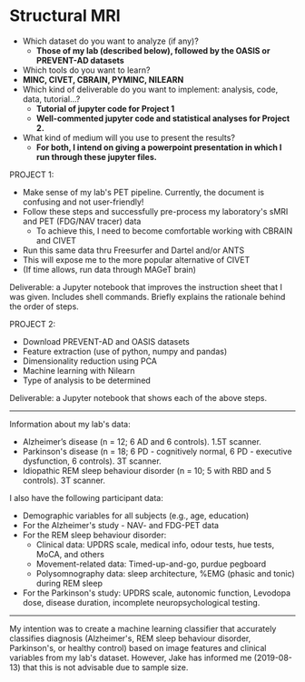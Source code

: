 # Structural MRI


- Which dataset do you want to analyze (if any)? 
  - **Those of my lab (described below), followed by the OASIS or PREVENT-AD datasets**
-	Which tools do you want to learn? 
  - **MINC, CIVET, CBRAIN, PYMINC, NILEARN**
- Which kind of deliverable do you want to implement: analysis, code, data, tutorial...? 
  - **Tutorial of jupyter code for Project 1**
  - **Well-commented jupyter code and statistical analyses for Project 2.** 
- What kind of medium will you use to present the results? 
  - **For both, I intend on giving a powerpoint presentation in which I run through these jupyter files.**


PROJECT 1:  

- Make sense of my lab's PET pipeline. Currently, the document is confusing and not user-friendly! 
- Follow these steps and successfully pre-process my laboratory's sMRI and PET (FDG/NAV tracer) data
  - To achieve this, I need to become comfortable working with CBRAIN and CIVET
-	Run this same data thru Freesurfer and Dartel and/or ANTS
  - This will expose me to the more popular alternative of CIVET
- (If time allows, run data through MAGeT brain)

Deliverable: a Jupyter notebook that improves the instruction sheet that I was given. Includes shell commands. Briefly explains the rationale behind the order of steps.  

PROJECT 2: 

- Download PREVENT-AD and OASIS datasets
- Feature extraction (use of python, numpy and pandas) 
- Dimensionality reduction using PCA
- Machine learning with Nilearn 
- Type of analysis to be determined

Deliverable: a Jupyter notebook that shows each of the above steps. 


---------------------------

Information about my lab's data: 

- Alzheimer’s disease (n = 12; 6 AD and 6 controls). 1.5T scanner. 
- Parkinson's disease (n = 18; 6 PD - cognitively normal, 6 PD - executive dysfunction, 6 controls). 3T scanner. 
- Idiopathic REM sleep behaviour disorder (n = 10; 5 with RBD and 5 controls). 3T scanner. 
 
I also have the following participant data:

- Demographic variables for all subjects (e.g., age, education)
- For the Alzheimer's study - NAV- and FDG-PET data
- For the REM sleep behaviour disorder: 
    - Clinical data: UPDRS scale, medical info, odour tests, hue tests, MoCA, and others
    - Movement-related data: Timed-up-and-go, purdue pegboard
    - Polysomnography data: sleep architecture, %EMG (phasic and tonic) during REM sleep
- For the Parkinson's study: UPDRS scale, autonomic function, Levodopa dose, disease duration, incomplete neuropsychological testing. 

-------------

My intention was to create a machine learning classifier that accurately classifies diagnosis (Alzheimer's, REM sleep behaviour disorder, Parkinson's, or healthy control) based on image features and clinical variables from my lab's dataset. However, Jake has informed me (2019-08-13) that this is not advisable due to sample size.   
